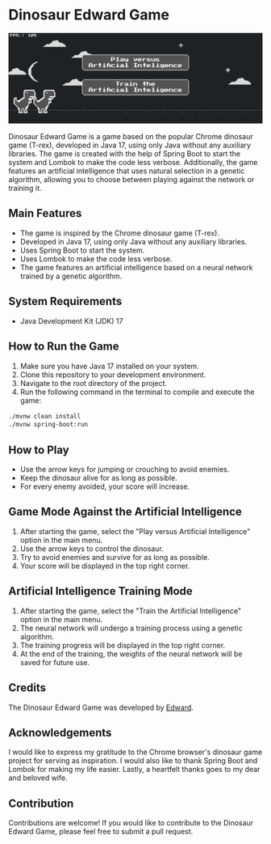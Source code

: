 # Dinosaur Edward Game

![Dinosaur Edward Game](game_screenshot.png)

Dinosaur Edward Game is a game based on the popular Chrome dinosaur game (T-rex), developed in Java 17, using only Java without any auxiliary libraries. The game is created with the help of Spring Boot to start the system and Lombok to make the code less verbose. Additionally, the game features an artificial intelligence that uses natural selection in a genetic algorithm, allowing you to choose between playing against the network or training it.

## Main Features

- The game is inspired by the Chrome dinosaur game (T-rex).
- Developed in Java 17, using only Java without any auxiliary libraries.
- Uses Spring Boot to start the system.
- Uses Lombok to make the code less verbose.
- The game features an artificial intelligence based on a neural network trained by a genetic algorithm.

## System Requirements

- Java Development Kit (JDK) 17

## How to Run the Game

1. Make sure you have Java 17 installed on your system.
2. Clone this repository to your development environment.
3. Navigate to the root directory of the project.
4. Run the following command in the terminal to compile and execute the game:

```bash
./mvnw clean install
./mvnw spring-boot:run
```

## How to Play

- Use the arrow keys for jumping or crouching to avoid enemies.
- Keep the dinosaur alive for as long as possible.
- For every enemy avoided, your score will increase.

## Game Mode Against the Artificial Intelligence

1. After starting the game, select the "Play versus Artificial Intelligence" option in the main menu.
2. Use the arrow keys to control the dinosaur.
3. Try to avoid enemies and survive for as long as possible.
4. Your score will be displayed in the top right corner.

## Artificial Intelligence Training Mode

1. After starting the game, select the "Train the Artificial Intelligence" option in the main menu.
2. The neural network will undergo a training process using a genetic algorithm.
3. The training progress will be displayed in the top right corner.
4. At the end of the training, the weights of the neural network will be saved for future use.

## Credits

The Dinosaur Edward Game was developed by [Edward](https://github.com/edwarddn).

## Acknowledgements

I would like to express my gratitude to the Chrome browser's dinosaur game project for serving as inspiration. 
I would also like to thank Spring Boot and Lombok for making my life easier.
Lastly, a heartfelt thanks goes to my dear and beloved wife.

## Contribution

Contributions are welcome! If you would like to contribute to the Dinosaur Edward Game, please feel free to submit a pull request.
